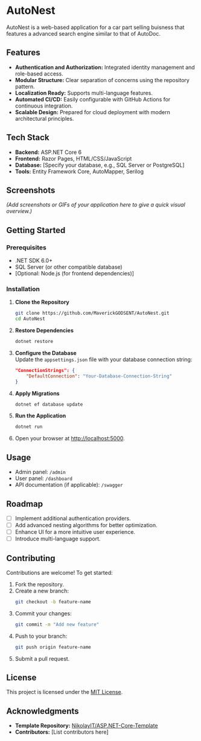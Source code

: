 
# AutoNest

AutoNest is a web-based application for a car part selling buisness that features a advanced search engine similar to that of AutoDoc.

## Features

- **Authentication and Authorization:** Integrated identity management and role-based access.
- **Modular Structure:** Clear separation of concerns using the repository pattern.
- **Localization Ready:** Supports multi-language features.
- **Automated CI/CD:** Easily configurable with GitHub Actions for continuous integration.
- **Scalable Design:** Prepared for cloud deployment with modern architectural principles.

## Tech Stack

- **Backend:** ASP.NET Core 6
- **Frontend:** Razor Pages, HTML/CSS/JavaScript
- **Database:** [Specify your database, e.g., SQL Server or PostgreSQL]
- **Tools:** Entity Framework Core, AutoMapper, Serilog

## Screenshots

*(Add screenshots or GIFs of your application here to give a quick visual overview.)*

## Getting Started

### Prerequisites

- .NET SDK 6.0+
- SQL Server (or other compatible database)
- [Optional: Node.js (for frontend dependencies)]

### Installation

1. **Clone the Repository**  
   ```bash
   git clone https://github.com/MaverickGODSENT/AutoNest.git
   cd AutoNest
   ```

2. **Restore Dependencies**  
   ```bash
   dotnet restore
   ```

3. **Configure the Database**  
   Update the `appsettings.json` file with your database connection string:  
   ```json
   "ConnectionStrings": {
       "DefaultConnection": "Your-Database-Connection-String"
   }
   ```

4. **Apply Migrations**  
   ```bash
   dotnet ef database update
   ```

5. **Run the Application**  
   ```bash
   dotnet run
   ```

6. Open your browser at [http://localhost:5000](http://localhost:5000).

## Usage

- Admin panel: `/admin`
- User panel: `/dashboard`
- API documentation (if applicable): `/swagger`

## Roadmap

- [ ] Implement additional authentication providers.
- [ ] Add advanced nesting algorithms for better optimization.
- [ ] Enhance UI for a more intuitive user experience.
- [ ] Introduce multi-language support.

## Contributing

Contributions are welcome! To get started:

1. Fork the repository.
2. Create a new branch:  
   ```bash
   git checkout -b feature-name
   ```
3. Commit your changes:  
   ```bash
   git commit -m "Add new feature"
   ```
4. Push to your branch:  
   ```bash
   git push origin feature-name
   ```
5. Submit a pull request.

## License

This project is licensed under the [MIT License](LICENSE).

## Acknowledgments

- **Template Repository:** [NikolayIT/ASP.NET-Core-Template](https://github.com/NikolayIT/ASP.NET-Core-Template)
- **Contributors:** [List contributors here]
